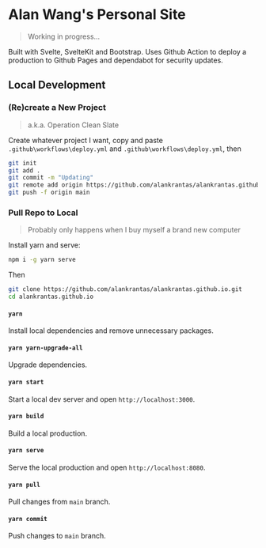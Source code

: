 # Alan Wang's Personal Site

> Working in progress...

Built with Svelte, SvelteKit and Bootstrap. Uses Github Action to deploy a production to Github Pages and dependabot for security updates.

## Local Development

### (Re)create a New Project

> a.k.a. Operation Clean Slate

Create whatever project I want, copy and paste ```.github\workflows\deploy.yml``` and ```.github\workflows\deploy.yml```, then

```bash
git init
git add .
git commit -m "Updating"
git remote add origin https://github.com/alankrantas/alankrantas.github.io.git
git push -f origin main
```

### Pull Repo to Local

> Probably only happens when I buy myself a brand new computer

Install yarn and serve:

```bash
npm i -g yarn serve
```

Then 

```bash
git clone https://github.com/alankrantas/alankrantas.github.io.git
cd alankrantas.github.io
```

#### ```yarn```

Install local dependencies and remove unnecessary packages.

#### ```yarn yarn-upgrade-all```

Upgrade dependencies.

#### ```yarn start```

Start a local dev server and open ```http://localhost:3000```.

#### ```yarn build```

Build a local production.

#### ```yarn serve```

Serve the local production and open ```http://localhost:8080```.

#### ```yarn pull```

Pull changes from ```main``` branch.

#### ```yarn commit```

Push changes to ```main``` branch.
